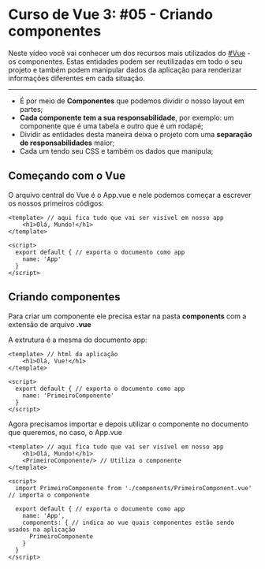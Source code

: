 # Curso de Vue 3: #05 - Criando componentes

Neste vídeo você vai conhecer um dos recursos mais utilizados do [#Vue](https://www.youtube.com/hashtag/vue) - os componentes. Estas entidades podem ser reutilizadas em todo o seu projeto e também podem manipular dados da aplicação para renderizar informações diferentes em cada situação. 

------



* É por meio de **Componentes** que podemos dividir o nosso layout em partes;
* **Cada componente tem a sua responsabilidade**, por exemplo: um componente que é uma tabela e outro que é um rodapé;
* Dividir as entidades desta maneira deixa o projeto com uma **separação de responsabilidades** maior;
* Cada um tendo seu CSS e também os dados que manipula;



## Começando com o Vue

O arquivo central do Vue é o App.vue e nele podemos começar a escrever os nossos primeiros códigos:

~~~vue
<template> // aqui fica tudo que vai ser visível em nosso app
	<h1>Olá, Mundo!</h1>
</template>

<script> 
  export default { // exporta o documento como app
    name: 'App'
  }
</script>
~~~



## Criando componentes

Para criar um componente ele precisa estar na pasta **components** com a extensão de arquivo **.vue**

A extrutura é a mesma do documento app:

~~~vue
<template> // html da aplicação
	<h1>Olá, Vue!</h1>
</template>

<script> 
  export default { // exporta o documento como app
    name: 'PrimeiroComponente'
  }
</script>
~~~

Agora precisamos importar e depois utilizar o componente no documento que queremos, no caso, o App.vue

~~~vue
<template> // aqui fica tudo que vai ser visível em nosso app
	<h1>Olá, Mundo!</h1>
	<PrimeiroComponente/> // Utiliza o componente
</template>

<script> 
  import PrimeiroComponente from './components/PrimeiroComponent.vue' // importa o componente
    
  export default { // exporta o documento como app
    name: 'App',
    components: { // indica ao vue quais componentes estão sendo usados na aplicação
      PrimeiroComponente
    }
  }
</script>
~~~

